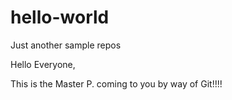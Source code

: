 # hello-world
Just another sample repos

Hello Everyone,

This is the Master P. coming to you by way of Git!!!!
